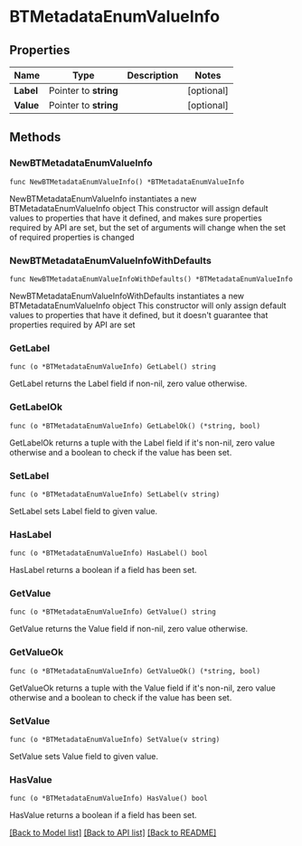 # BTMetadataEnumValueInfo

## Properties

Name | Type | Description | Notes
------------ | ------------- | ------------- | -------------
**Label** | Pointer to **string** |  | [optional] 
**Value** | Pointer to **string** |  | [optional] 

## Methods

### NewBTMetadataEnumValueInfo

`func NewBTMetadataEnumValueInfo() *BTMetadataEnumValueInfo`

NewBTMetadataEnumValueInfo instantiates a new BTMetadataEnumValueInfo object
This constructor will assign default values to properties that have it defined,
and makes sure properties required by API are set, but the set of arguments
will change when the set of required properties is changed

### NewBTMetadataEnumValueInfoWithDefaults

`func NewBTMetadataEnumValueInfoWithDefaults() *BTMetadataEnumValueInfo`

NewBTMetadataEnumValueInfoWithDefaults instantiates a new BTMetadataEnumValueInfo object
This constructor will only assign default values to properties that have it defined,
but it doesn't guarantee that properties required by API are set

### GetLabel

`func (o *BTMetadataEnumValueInfo) GetLabel() string`

GetLabel returns the Label field if non-nil, zero value otherwise.

### GetLabelOk

`func (o *BTMetadataEnumValueInfo) GetLabelOk() (*string, bool)`

GetLabelOk returns a tuple with the Label field if it's non-nil, zero value otherwise
and a boolean to check if the value has been set.

### SetLabel

`func (o *BTMetadataEnumValueInfo) SetLabel(v string)`

SetLabel sets Label field to given value.

### HasLabel

`func (o *BTMetadataEnumValueInfo) HasLabel() bool`

HasLabel returns a boolean if a field has been set.

### GetValue

`func (o *BTMetadataEnumValueInfo) GetValue() string`

GetValue returns the Value field if non-nil, zero value otherwise.

### GetValueOk

`func (o *BTMetadataEnumValueInfo) GetValueOk() (*string, bool)`

GetValueOk returns a tuple with the Value field if it's non-nil, zero value otherwise
and a boolean to check if the value has been set.

### SetValue

`func (o *BTMetadataEnumValueInfo) SetValue(v string)`

SetValue sets Value field to given value.

### HasValue

`func (o *BTMetadataEnumValueInfo) HasValue() bool`

HasValue returns a boolean if a field has been set.


[[Back to Model list]](../README.md#documentation-for-models) [[Back to API list]](../README.md#documentation-for-api-endpoints) [[Back to README]](../README.md)


